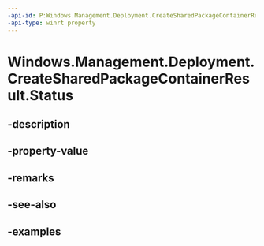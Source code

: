 ```yaml
---
-api-id: P:Windows.Management.Deployment.CreateSharedPackageContainerResult.Status
-api-type: winrt property
---
```


# Windows.Management.Deployment.CreateSharedPackageContainerResult.Status

<!--
public Windows.Management.Deployment.SharedPackageContainerOperationStatus Status { get; }
-->


## -description

## -property-value

## -remarks

## -see-also

## -examples


